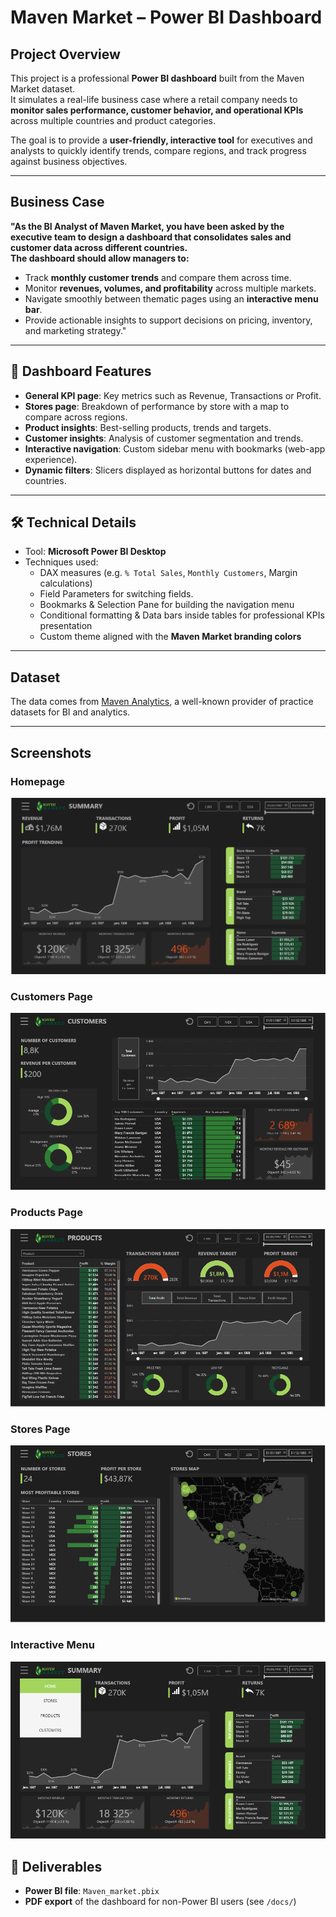 # Maven Market – Power BI Dashboard

## Project Overview
This project is a professional **Power BI dashboard** built from the Maven Market dataset.  
It simulates a real-life business case where a retail company needs to **monitor sales performance, customer behavior, and operational KPIs** across multiple countries and product categories.  

The goal is to provide a **user-friendly, interactive tool** for executives and analysts to quickly identify trends, compare regions, and track progress against business objectives.

---

## Business Case
**"As the BI Analyst of Maven Market, you have been asked by the executive team to design a dashboard that consolidates sales and customer data across different countries.  
The dashboard should allow managers to:**
- Track **monthly customer trends** and compare them across time.  
- Monitor **revenues, volumes, and profitability** across multiple markets.  
- Navigate smoothly between thematic pages using an **interactive menu bar**.  
- Provide actionable insights to support decisions on pricing, inventory, and marketing strategy."

---

## 🎨 Dashboard Features
- **General KPI page**: Key metrics such as Revenue, Transactions or Profit.
- **Stores page**: Breakdown of performance by store with a map to compare across regions.  
- **Product insights**: Best-selling products, trends and targets.  
- **Customer insights**: Analysis of customer segmentation and trends.  
- **Interactive navigation**: Custom sidebar menu with bookmarks (web-app experience).  
- **Dynamic filters**: Slicers displayed as horizontal buttons for dates and countries.  

---

## 🛠 Technical Details
- Tool: **Microsoft Power BI Desktop**  
- Techniques used:
  - DAX measures (e.g. `% Total Sales`, `Monthly Customers`, Margin calculations)  
  - Field Parameters for switching fields.  
  - Bookmarks & Selection Pane for building the navigation menu  
  - Conditional formatting & Data bars inside tables for professional KPIs presentation  
  - Custom theme aligned with the **Maven Market branding colors**  

---

## Dataset
The data comes from [Maven Analytics](https://www.mavenanalytics.io/), a well-known provider of practice datasets for BI and analytics.

---

## Screenshots
### Homepage
![Homepage](IMG/Homepage.PNG)

### Customers Page
![Customers](IMG/Customers.PNG)

### Products Page
![Products](IMG/Products.PNG)

### Stores Page
![Stores](IMG/Stores.PNG)

### Interactive Menu
![Interactive Menu](IMG/Interactive_Menu.PNG)


## 📄 Deliverables
- **Power BI file**: `Maven_market.pbix`  
- **PDF export** of the dashboard for non-Power BI users (see `/docs/`)  

